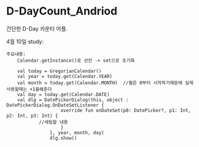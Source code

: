# D-DayCount_Andriod
간단한 D-Day 카운터 어플.

4월 10일 study:

    주요내용:
        Calendar.getInstance()로 선언 -> set으로 초기화
        
        val today = GregorianCalendar()
        val year = today.get(Calendar.YEAR)
        val month = today.get(Calendar.MONTH)  //월은 0부터 시작하기때문에 실제 사용할때는 +1을해준다
        val day = today.get(Calendar.DATE)
        val dlg = DatePickerDialog(this, object : DatePickerDialog.OnDateSetListener {
                        override fun onDateSet(p0: DatePicker?, p1: Int, p2: Int, p3: Int) {
        		//세팅할 내용
                        }
                    }, year, month, day)
                    dlg.show()